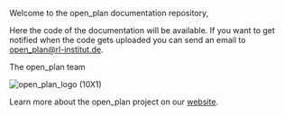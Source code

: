 Welcome to the open_plan documentation repository,

Here the code of the documentation will be available. If you want to get notified when the code gets uploaded you can send an email to open_plan@rl-institut.de.

The open_plan team

![open_plan_logo (10X1)](https://user-images.githubusercontent.com/70587431/144256918-974fcefd-29f5-4b2f-b68b-6468327ef50b.png)

Learn more about the open_plan project on our [website](https://open-plan-tool.org/).
